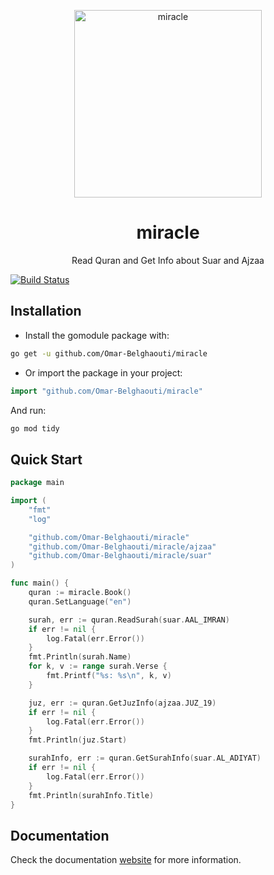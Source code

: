 <p align="center">
  <img src="https://user-images.githubusercontent.com/48713070/184625968-de46ff9b-7826-48b1-b6a8-955907584765.png" width=300 alt="miracle" />
</p>

<h1 align="center">miracle</h1>
<p align="center">Read Quran and Get Info about Suar and Ajzaa</p>

[![Build Status](https://github.com/Omar-Belghaouti/miracle/workflows/Go%20test/badge.svg)](https://github.com/Omar-Belghaouti/miracle/actions?query=branch%3Amain)

## Installation

- Install the gomodule package with:

```bash
go get -u github.com/Omar-Belghaouti/miracle
```

- Or import the package in your project:

```go
import "github.com/Omar-Belghaouti/miracle"
```

And run:

```bash
go mod tidy
```

## Quick Start

```go
package main

import (
	"fmt"
	"log"

	"github.com/Omar-Belghaouti/miracle"
	"github.com/Omar-Belghaouti/miracle/ajzaa"
	"github.com/Omar-Belghaouti/miracle/suar"
)

func main() {
	quran := miracle.Book()
	quran.SetLanguage("en")

	surah, err := quran.ReadSurah(suar.AAL_IMRAN)
	if err != nil {
		log.Fatal(err.Error())
	}
	fmt.Println(surah.Name)
	for k, v := range surah.Verse {
		fmt.Printf("%s: %s\n", k, v)
	}

	juz, err := quran.GetJuzInfo(ajzaa.JUZ_19)
	if err != nil {
		log.Fatal(err.Error())
	}
	fmt.Println(juz.Start)

	surahInfo, err := quran.GetSurahInfo(suar.AL_ADIYAT)
	if err != nil {
		log.Fatal(err.Error())
	}
	fmt.Println(surahInfo.Title)
}
```

## Documentation

Check the documentation [website](https://omar-belghaouti.github.io/miracle-docs/) for more information.
